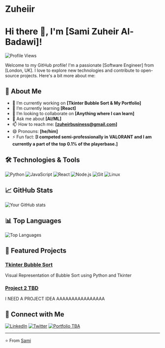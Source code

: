# Zuheiir
# Hi there 👋, I'm [Sami Zuheir Al-Badawi]!

![Profile Views](https://komarev.com/ghpvc/?username=Zuheiir&color=blue)

Welcome to my GitHub profile! I'm a passionate [Software Engineer] from [London, UK]. I love to explore new technologies and contribute to open-source projects. Here's a bit more about me:

## 🚀 About Me

- 🔭 I’m currently working on **[Tkinter Bubble Sort & My Portfolio]**
- 🌱 I’m currently learning **[React]**
- 👯 I’m looking to collaborate on **[Anything where I can learn]**
- 💬 Ask me about **[AI/ML]**
- 📫 How to reach me: **[zuheirbusiness@gmail.com]**
- 😄 Pronouns: **[he/him]**
- ⚡ Fun fact: **[I competed semi-professionally in VALORANT and I am currently a part of the top 0.1% of the playerbase.]**

## 🛠️ Technologies & Tools

![Python](https://img.shields.io/badge/-Python-333333?style=flat&logo=python)
![JavaScript](https://img.shields.io/badge/-JavaScript-333333?style=flat&logo=javascript)
![React](https://img.shields.io/badge/-React-333333?style=flat&logo=react)
![Node.js](https://img.shields.io/badge/-Node.js-333333?style=flat&logo=node.js)
![Git](https://img.shields.io/badge/-Git-333333?style=flat&logo=git)
![Linux](https://img.shields.io/badge/-Linux-333333?style=flat&logo=linux)

## 📈 GitHub Stats

![Your GitHub stats](https://github-readme-stats.vercel.app/api?username=Zuheiir&show_icons=true&hide_border=true&theme=radical)

## 📊 Top Languages

![Top Languages](https://github-readme-stats.vercel.app/api/top-langs/?username=Zuheiir&layout=compact&hide_border=true&theme=radical)

## 🌟 Featured Projects

### [Tkinter Bubble Sort](https://github.com/Zuheiir/TkinterBubbleSort)
Visual Representation of Bubble Sort using Python and Tkinter

### [Project 2 TBD](https://github.com/yourusername/project2)
I NEED A PROJECT IDEA AAAAAAAAAAAAAAAA

## 🤝 Connect with Me

[![LinkedIn](https://img.shields.io/badge/-LinkedIn-0077B5?style=flat&logo=linkedin)](https://www.linkedin.com/in/sami-al-badawi-375b75227/)
[![Twitter](https://img.shields.io/badge/-Twitter-1DA1F2?style=flat&logo=twitter)](https://x.com/7uheir)
[![Portfolio TBA](https://img.shields.io/badge/-Portfolio-333333?style=flat&logo=google-chrome)](https://yourportfolio.com)

---

⭐️ From [Sami](https://github.com/Zuheiir)
